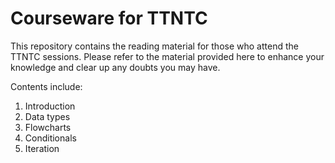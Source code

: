 # Courseware for TTNTC

This repository contains the reading material for those who attend the TTNTC sessions. Please refer to the material provided here to enhance your knowledge and clear up any doubts you may have.

Contents include:

1. Introduction
2. Data types
3. Flowcharts
4. Conditionals
5. Iteration

